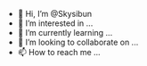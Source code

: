 - 👋 Hi, I’m @Skysibun
- 👀 I’m interested in ...
- 🌱 I’m currently learning ...
- 💞️ I’m looking to collaborate on ...
- 📫 How to reach me ...

<!---
Skysibun/Skysibun is a ✨ special ✨ repository because its `README.md` (this file) appears on your GitHub profile.
You can click the Preview link to take a look at your changes.
--->
